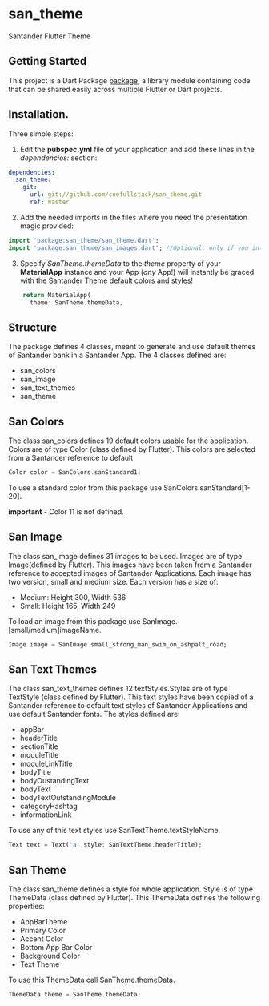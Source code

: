 # san_theme

Santander Flutter Theme

## Getting Started

This project is a Dart Package
[package](https://flutter.dev/developing-packages/),
a library module containing code that can be shared easily across
multiple Flutter or Dart projects.

## Installation.

Three simple steps:

1. Edit the __pubspec.yml__ file of your application and add these lines in the _dependencies:_ section:

```yml
dependencies:
  san_theme:
    git:
      url: git://github.com/coefullstack/san_theme.git
      ref: master     
```

2. Add the needed imports in the files where you need the presentation magic provided:

```dart
import 'package:san_theme/san_theme.dart';
import 'package:san_theme/san_images.dart'; //Optional: only if you intend to use predefined images
```

3. Specify _SanTheme.themeData_ to the _theme_ property of your __MaterialApp__ instance and your App (_any_ App!) will instantly be graced with the Santander Theme default colors and styles!

```dart
    return MaterialApp(
      theme: SanTheme.themeData,
```


## Structure

The package defines 4 classes, meant to generate and use default themes of Santander bank
in a Santander App. The 4 classes defined are:

- san_colors
- san_image
- san_text_themes
- san_theme

## San Colors
The class san_colors defines 19 default colors usable for the application. Colors are of type 
Color (class defined by Flutter). This colors are selected from a Santander reference to default 

```dart
Color color = SanColors.sanStandard1;
```

To use a standard color from this package use SanColors.sanStandard[1-20].



**important** - Color 11 is not defined.

## San Image
The class san_image defines 31 images to be used. Images are of type Image(defined by Flutter). 
This images have been taken from a Santander reference to accepted images of Santander Applications. 
Each image has two version, small and medium size. Each version
has a size of:
-  Medium: Height 300, Width 536
-  Small: Height 165, Width 249

To load an image from this package use SanImage.\[small/medium\]imageName.

```dart
Image image = SanImage.small_strong_man_swim_on_ashpalt_road;
```


## San Text Themes
The class san_text_themes defines 12 textStyles.Styles are of type TextStyle (class defined by Flutter). 
This text styles have been copied of a Santander reference to default text styles of Santander Applications 
and use default Santander fonts. The styles defined are:
- appBar
- headerTitle
- sectionTitle
- moduleTitle
- moduleLinkTitle
- bodyTitle
- bodyOustandingText
- bodyText
- bodyTextOutstandingModule
- categoryHashtag
- informationLink

To use any of this text styles use SanTextTheme.textStyleName.

```dart
Text text = Text('a',style: SanTextTheme.headerTitle);
```


## San Theme
The class san_theme defines a style for whole application. Style is of type ThemeData (class defined by Flutter).
This ThemeData defines the following properties:
- AppBarTheme
- Primary Color
- Accent Color
- Bottom App Bar Color
- Background Color
- Text Theme

To use this ThemeData call SanTheme.themeData.

```dart
ThemeData theme = SanTheme.themeData;
```
